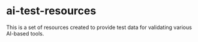 # ai-test-resources
This is a set of resources created to provide test data for validating various AI-based tools.
